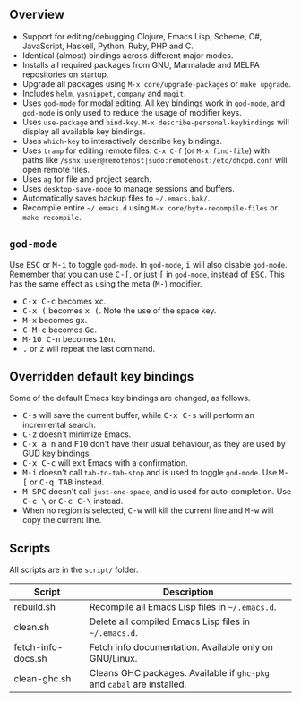 ## Overview

* Support for editing/debugging Clojure, Emacs Lisp, Scheme, C#, JavaScript, Haskell, Python, Ruby, PHP and C.
* Identical (almost) bindings across different major modes.
* Installs all required packages from GNU, Marmalade and MELPA repositories on startup.
* Upgrade all packages using `M-x core/upgrade-packages` or `make upgrade`.
* Includes `helm`, `yasnippet`, `company` and `magit`.
* Uses `god-mode` for modal editing. All key bindings work in `god-mode`, and `god-mode` is only used to reduce the usage of modifier keys.
* Uses `use-package` and `bind-key`. `M-x describe-personal-keybindings` will display all available key bindings.
* Uses `which-key` to interactively describe key bindings.
* Uses `tramp` for editing remote files. `C-x C-f` (or `M-x find-file`) with paths like `/sshx:user@remotehost|sudo:remotehost:/etc/dhcpd.conf` will open remote files.
* Uses `ag` for file and project search.
* Uses `desktop-save-mode` to manage sessions and buffers.
* Automatically saves backup files to `~/.emacs.bak/`.
* Recompile entire `~/.emacs.d` using `M-x core/byte-recompile-files` or `make recompile`.

## `god-mode`

Use <kbd>ESC</kbd> or <kbd>M-i</kbd> to toggle `god-mode`.
In `god-mode`, <kbd>i</kbd> will also disable `god-mode`.
Remember that you can use <kbd>C-[</kbd>, or just <kbd>[</kbd> in `god-mode`, instead of <kbd>ESC</kbd>.
This has the same effect as using the meta (<kbd>M-</kbd>) modifier.

* <kbd>C-x C-c</kbd> becomes <kbd>xc</kbd>.
* <kbd>C-x (</kbd> becomes <kbd>x (</kbd>. Note the use of the space key.
* <kbd>M-x</kbd> becomes <kbd>gx</kbd>.
* <kbd>C-M-c</kbd> becomes <kbd>Gc</kbd>.
* <kbd>M-10 C-n</kbd> becomes <kbd>10n</kbd>.
* <kbd>.</kbd> or <kbd>z</kbd> will repeat the last command.

## Overridden default key bindings

Some of the default Emacs key bindings are changed, as follows.

* <kbd>C-s</kbd> will save the current buffer, while <kbd>C-x C-s</kbd> will perform an incremental search.
* <kbd>C-z</kbd> doesn't minimize Emacs.
* <kbd>C-x a n</kbd> and <kbd>F10</kbd> don't have their usual behaviour, as they are used by GUD key bindings.
* <kbd>C-x C-c</kbd> will exit Emacs with a confirmation.
* <kbd>M-i</kbd> doesn't call `tab-to-tab-stop` and is used to toggle `god-mode`. Use <kbd>M-[</kbd> or <kbd>C-q TAB</kbd> instead.
* <kbd>M-SPC</kbd> doesn't call `just-one-space`, and is used for auto-completion. Use <kbd>C-c \\</kbd> or <kbd>C-c C-\\</kbd> instead.
* When no region is selected, <kbd>C-w</kbd> will kill the current line and <kbd>M-w</kbd> will copy the current line.

## Scripts

All scripts are in the `script/` folder.

| Script             | Description                                                                                 |
| ------------------ | ------------------------------------------------------------------------------------------- |
| rebuild.sh         | Recompile all Emacs Lisp files in `~/.emacs.d`.                                             |
| clean.sh           | Delete all compiled Emacs Lisp files in `~/.emacs.d`.                                       |
| fetch-info-docs.sh | Fetch info documentation. Available only on GNU/Linux.                                      |
| clean-ghc.sh       | Cleans GHC packages. Available if `ghc-pkg` and `cabal` are installed.                      |
